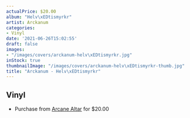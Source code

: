 ```yaml
---
actualPrice: $20.00
album: "Helv\xEDtismyrkr"
artist: Arckanum
categories:
- Vinyl
date: '2021-06-26T15:02:55'
draft: false
images:
- "/images/covers/arckanum-helv\xEDtismyrkr.jpg"
inStock: true
thumbnailImage: "/images/covers/arckanum-helv\xEDtismyrkr-thumb.jpg"
title: "Arckanum - Helv\xEDtismyrkr"
---
```


## Vinyl
* Purchase from [Arcane Altar](https://arcanealtar.bigcartel.com/product/arckanum-helvitismyrkr-12-lp) for $20.00
